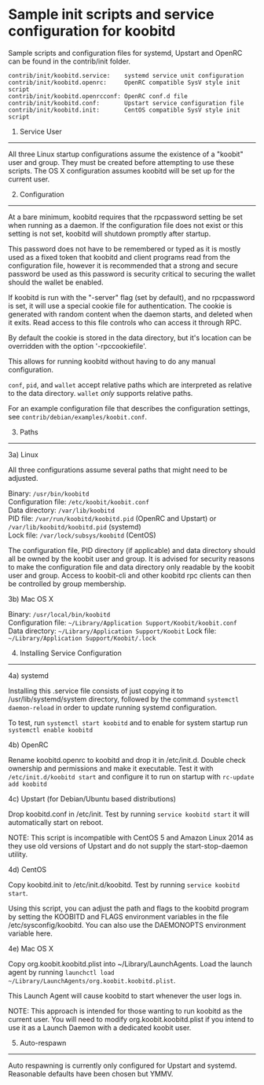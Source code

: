 Sample init scripts and service configuration for koobitd
==========================================================

Sample scripts and configuration files for systemd, Upstart and OpenRC
can be found in the contrib/init folder.

    contrib/init/koobitd.service:    systemd service unit configuration
    contrib/init/koobitd.openrc:     OpenRC compatible SysV style init script
    contrib/init/koobitd.openrcconf: OpenRC conf.d file
    contrib/init/koobitd.conf:       Upstart service configuration file
    contrib/init/koobitd.init:       CentOS compatible SysV style init script

1. Service User
---------------------------------

All three Linux startup configurations assume the existence of a "koobit" user
and group.  They must be created before attempting to use these scripts.
The OS X configuration assumes koobitd will be set up for the current user.

2. Configuration
---------------------------------

At a bare minimum, koobitd requires that the rpcpassword setting be set
when running as a daemon.  If the configuration file does not exist or this
setting is not set, koobitd will shutdown promptly after startup.

This password does not have to be remembered or typed as it is mostly used
as a fixed token that koobitd and client programs read from the configuration
file, however it is recommended that a strong and secure password be used
as this password is security critical to securing the wallet should the
wallet be enabled.

If koobitd is run with the "-server" flag (set by default), and no rpcpassword is set,
it will use a special cookie file for authentication. The cookie is generated with random
content when the daemon starts, and deleted when it exits. Read access to this file
controls who can access it through RPC.

By default the cookie is stored in the data directory, but it's location can be overridden
with the option '-rpccookiefile'.

This allows for running koobitd without having to do any manual configuration.

`conf`, `pid`, and `wallet` accept relative paths which are interpreted as
relative to the data directory. `wallet` *only* supports relative paths.

For an example configuration file that describes the configuration settings,
see `contrib/debian/examples/koobit.conf`.

3. Paths
---------------------------------

3a) Linux

All three configurations assume several paths that might need to be adjusted.

Binary:              `/usr/bin/koobitd`  
Configuration file:  `/etc/koobit/koobit.conf`  
Data directory:      `/var/lib/koobitd`  
PID file:            `/var/run/koobitd/koobitd.pid` (OpenRC and Upstart) or `/var/lib/koobitd/koobitd.pid` (systemd)  
Lock file:           `/var/lock/subsys/koobitd` (CentOS)  

The configuration file, PID directory (if applicable) and data directory
should all be owned by the koobit user and group.  It is advised for security
reasons to make the configuration file and data directory only readable by the
koobit user and group.  Access to koobit-cli and other koobitd rpc clients
can then be controlled by group membership.

3b) Mac OS X

Binary:              `/usr/local/bin/koobitd`  
Configuration file:  `~/Library/Application Support/Koobit/koobit.conf`  
Data directory:      `~/Library/Application Support/Koobit`
Lock file:           `~/Library/Application Support/Koobit/.lock`

4. Installing Service Configuration
-----------------------------------

4a) systemd

Installing this .service file consists of just copying it to
/usr/lib/systemd/system directory, followed by the command
`systemctl daemon-reload` in order to update running systemd configuration.

To test, run `systemctl start koobitd` and to enable for system startup run
`systemctl enable koobitd`

4b) OpenRC

Rename koobitd.openrc to koobitd and drop it in /etc/init.d.  Double
check ownership and permissions and make it executable.  Test it with
`/etc/init.d/koobitd start` and configure it to run on startup with
`rc-update add koobitd`

4c) Upstart (for Debian/Ubuntu based distributions)

Drop koobitd.conf in /etc/init.  Test by running `service koobitd start`
it will automatically start on reboot.

NOTE: This script is incompatible with CentOS 5 and Amazon Linux 2014 as they
use old versions of Upstart and do not supply the start-stop-daemon utility.

4d) CentOS

Copy koobitd.init to /etc/init.d/koobitd. Test by running `service koobitd start`.

Using this script, you can adjust the path and flags to the koobitd program by
setting the KOOBITD and FLAGS environment variables in the file
/etc/sysconfig/koobitd. You can also use the DAEMONOPTS environment variable here.

4e) Mac OS X

Copy org.koobit.koobitd.plist into ~/Library/LaunchAgents. Load the launch agent by
running `launchctl load ~/Library/LaunchAgents/org.koobit.koobitd.plist`.

This Launch Agent will cause koobitd to start whenever the user logs in.

NOTE: This approach is intended for those wanting to run koobitd as the current user.
You will need to modify org.koobit.koobitd.plist if you intend to use it as a
Launch Daemon with a dedicated koobit user.

5. Auto-respawn
-----------------------------------

Auto respawning is currently only configured for Upstart and systemd.
Reasonable defaults have been chosen but YMMV.
